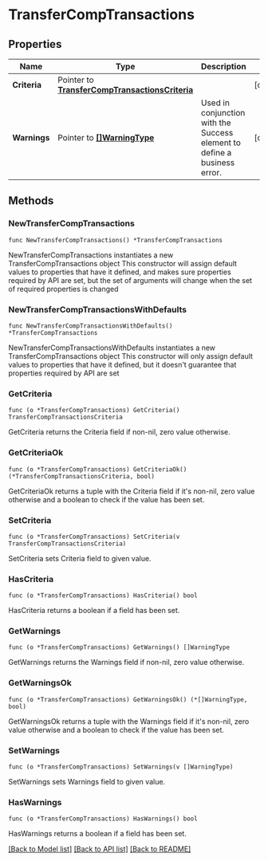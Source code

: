 # TransferCompTransactions

## Properties

Name | Type | Description | Notes
------------ | ------------- | ------------- | -------------
**Criteria** | Pointer to [**TransferCompTransactionsCriteria**](TransferCompTransactionsCriteria.md) |  | [optional] 
**Warnings** | Pointer to [**[]WarningType**](WarningType.md) | Used in conjunction with the Success element to define a business error. | [optional] 

## Methods

### NewTransferCompTransactions

`func NewTransferCompTransactions() *TransferCompTransactions`

NewTransferCompTransactions instantiates a new TransferCompTransactions object
This constructor will assign default values to properties that have it defined,
and makes sure properties required by API are set, but the set of arguments
will change when the set of required properties is changed

### NewTransferCompTransactionsWithDefaults

`func NewTransferCompTransactionsWithDefaults() *TransferCompTransactions`

NewTransferCompTransactionsWithDefaults instantiates a new TransferCompTransactions object
This constructor will only assign default values to properties that have it defined,
but it doesn't guarantee that properties required by API are set

### GetCriteria

`func (o *TransferCompTransactions) GetCriteria() TransferCompTransactionsCriteria`

GetCriteria returns the Criteria field if non-nil, zero value otherwise.

### GetCriteriaOk

`func (o *TransferCompTransactions) GetCriteriaOk() (*TransferCompTransactionsCriteria, bool)`

GetCriteriaOk returns a tuple with the Criteria field if it's non-nil, zero value otherwise
and a boolean to check if the value has been set.

### SetCriteria

`func (o *TransferCompTransactions) SetCriteria(v TransferCompTransactionsCriteria)`

SetCriteria sets Criteria field to given value.

### HasCriteria

`func (o *TransferCompTransactions) HasCriteria() bool`

HasCriteria returns a boolean if a field has been set.

### GetWarnings

`func (o *TransferCompTransactions) GetWarnings() []WarningType`

GetWarnings returns the Warnings field if non-nil, zero value otherwise.

### GetWarningsOk

`func (o *TransferCompTransactions) GetWarningsOk() (*[]WarningType, bool)`

GetWarningsOk returns a tuple with the Warnings field if it's non-nil, zero value otherwise
and a boolean to check if the value has been set.

### SetWarnings

`func (o *TransferCompTransactions) SetWarnings(v []WarningType)`

SetWarnings sets Warnings field to given value.

### HasWarnings

`func (o *TransferCompTransactions) HasWarnings() bool`

HasWarnings returns a boolean if a field has been set.


[[Back to Model list]](../README.md#documentation-for-models) [[Back to API list]](../README.md#documentation-for-api-endpoints) [[Back to README]](../README.md)


